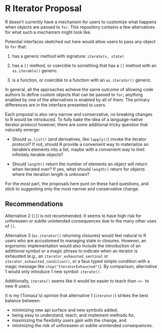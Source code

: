 <!-- README.md is generated from README.Rmd. Please edit that file -->

# R Iterator Proposal

R doesn’t currently have a mechanism for users to customize what happens
when objects are passed to `for`. This repository contains a few
alternatives for what such a mechanism might look like.

Potential interfaces sketched out here would allow users to pass any
object to `for` that:

1.  has a generic method with signature: `iterate(x, state)`

2.  has a `[[` method, or coercible to something that has a `[[` method
    with an `as.iterable()` generic.

3.  is a function, or coercible to a function with an `as.iterator()`
    generic.

In general, all the approaches achieve the same outcome of allowing code
authors to define custom objects that can be passed to `for`; anything
enabled by one of the alternatives is enabled by all of them. The
primary differences are in the interface presented to users.

Each proposal is also very narrow and conservative, no breaking changes
to R would be introduced. To fully bake the idea of a language-native
iterator protocol however, there are some additional tricky question
that naturally emerge:

-   Should `as.list()` (and derivatives, like `lapply()`) invoke the
    iterator protocol? If not, should R provide a convenient way to
    materialize an iterable’s elements into a list, maybe with a
    convenient way to limit infinitely iterable objects?

-   Should `length()` return the number of elements an object will
    return when iterated over? If yes, what should `length()` return for
    objects where the iteration length is unknown?

For the most part, the proposals here punt on these hard questions, and
stick to suggesting only the most narrow and conservative change.

## Recommendations

Alternative 2 (`[[`) is not recommended. It seems to have high risk for
unforeseen or subtle unintended consequences due to the many other uses
of `[[`.

Alternative 3 (`as.iterator()` returning closures) would feel natural to
R users who are accustomed to managing state in closures. However, an
ergonomic implementation would also include the introduction of an
additional symbol or a magic phrase to indicate when an iterator is
exhausted (e.g., an `iterator_exhausted_sentinal` or
`iterator_exhausted_condition()`, or a faux typed simple condition with
a magic message like `stop("IteratorExhausted")`). By comparison,
alternative 1 would only introduce 1 new symbol: `iterate()`.

Additionally, `iterate()` seems like it would be easier to teach than
`<<-` to new R users.

It is my (Tomasz's) opinion that alternative 1 (`iterate()`) strikes the
best balance between:

-   minimizing new api surface and new symbols added,
-   being easy to understand, teach, and implement methods for,
-   maximizing the flexibility users gain with the change, and
-   minimizing the risk of unforeseen or subtle unintended consequences.

